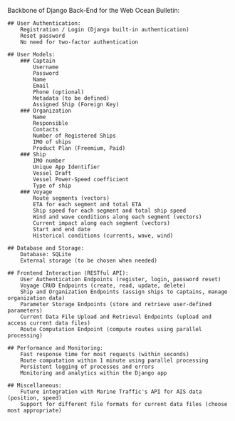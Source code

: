 Backbone of Django Back-End for the Web Ocean Bulletin:

    ## User Authentication:
        Registration / Login (Django built-in authentication)
        Reset password
        No need for two-factor authentication

    ## User Models:
        ### Captain
            Username
            Password
            Name
            Email
            Phone (optional)
            Metadata (to be defined)
            Assigned Ship (Foreign Key)
        ### Organization
            Name
            Responsible
            Contacts
            Number of Registered Ships
            IMO of ships
            Product Plan (Freemium, Paid)
        ### Ship
            IMO number
            Unique App Identifier
            Vessel Draft
            Vessel Power-Speed coefficient
            Type of ship
        ### Voyage
            Route segments (vectors)
            ETA for each segment and total ETA
            Ship speed for each segment and total ship speed
            Wind and wave conditions along each segment (vectors)
            Current impact along each segment (vectors)
            Start and end date
            Historical conditions (currents, wave, wind)

    ## Database and Storage:
        Database: SQLite
        External storage (to be chosen when needed)

    ## Frontend Interaction (RESTful API):
        User Authentication Endpoints (register, login, password reset)
        Voyage CRUD Endpoints (create, read, update, delete)
        Ship and Organization Endpoints (assign ships to captains, manage organization data)
        Parameter Storage Endpoints (store and retrieve user-defined parameters)
        Current Data File Upload and Retrieval Endpoints (upload and access current data files)
        Route Computation Endpoint (compute routes using parallel processing)

    ## Performance and Monitoring:
        Fast response time for most requests (within seconds)
        Route computation within 1 minute using parallel processing
        Persistent logging of processes and errors
        Monitoring and analytics within the Django app

    ## Miscellaneous:
        Future integration with Marine Traffic's API for AIS data (position, speed)
        Support for different file formats for current data files (choose most appropriate)